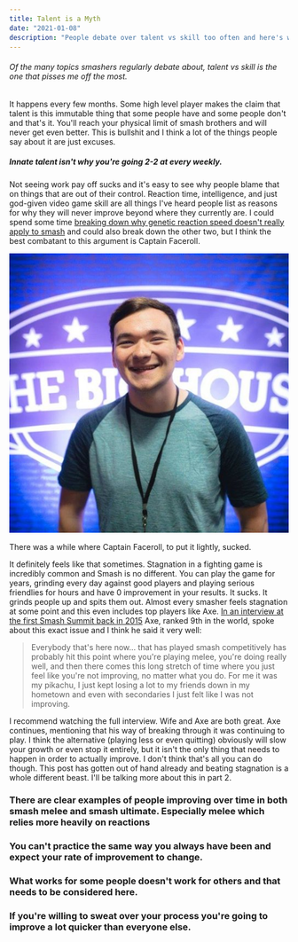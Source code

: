 ```yaml
---
title: Talent is a Myth
date: "2021-01-08"
description: "People debate over talent vs skill too often and here's why."
---
```


###### Of the many topics smashers regularly debate about, talent vs skill is the one that pisses me off the most.
It happens every few months. Some high level player makes the claim that talent is this immutable thing that some people have and some people don't and that's it. You'll reach your physical limit of smash brothers and will never get even better. This is bullshit and I think a lot of the things people say about it are just excuses.

##### __Innate talent isn't why you're going 2-2 at every weekly.__

Not seeing work pay off sucks and it's easy to see why people blame that on things that are out of their control. Reaction time, intelligence, and just god-given video game skill are all things I've heard people list as reasons for why they will never improve beyond where they currently are. I could spend some time [breaking down why genetic reaction speed doesn't really apply to smash](https://www.youtube.com/watch?v=cyaSRrZrPwY) and could also break down the other two, but I think the best combatant to this argument is Captain Faceroll.

![This is him](./Faceroll.jpg)

There was a while where Captain Faceroll, to put it lightly, sucked.


It definitely feels like that sometimes. Stagnation in a fighting game is incredibly common and Smash is no different. You can play the game for years, grinding every day against good players and playing serious friendlies for hours and have 0 improvement in your results. It sucks. It grinds people up and spits them out. Almost every smasher feels stagnation at some point and this even includes top players like Axe. [In an interview at the first Smash Summit back in 2015](https://youtu.be/pIC5GZira0k?t=420) Axe, ranked 9th in the world, spoke about this exact issue and I think he said it very well:
> Everybody that's here now... that has played smash competitively has probably hit this point where you're playing melee, you're doing really well, and then there comes this long stretch of time where you just feel like you're not improving, no matter what you do. For me it was my pikachu, I just kept losing a lot to my friends down in my hometown and even with secondaries I just felt like I was not improving.

I recommend watching the full interview. Wife and Axe are both great. Axe continues, mentioning that his way of breaking through it was continuing to play. I think the alternative (playing less or even quitting) obviously will slow your growth or even stop it entirely, but it isn't the only thing that needs to happen in order to actually improve. I don't think that's all you can do though. This post has gotten out of hand already and beating stagnation is a whole different beast. I'll be talking more about this in part 2.







### There are clear examples of people improving over time in both smash melee and smash ultimate. Especially melee which relies more heavily on reactions
### You can't practice the same way you always have been and expect your rate of improvement to change.
### What works for some people doesn't work for others and that needs to be considered here.
### If you're willing to sweat over your process you're going to improve a lot quicker than everyone else.

